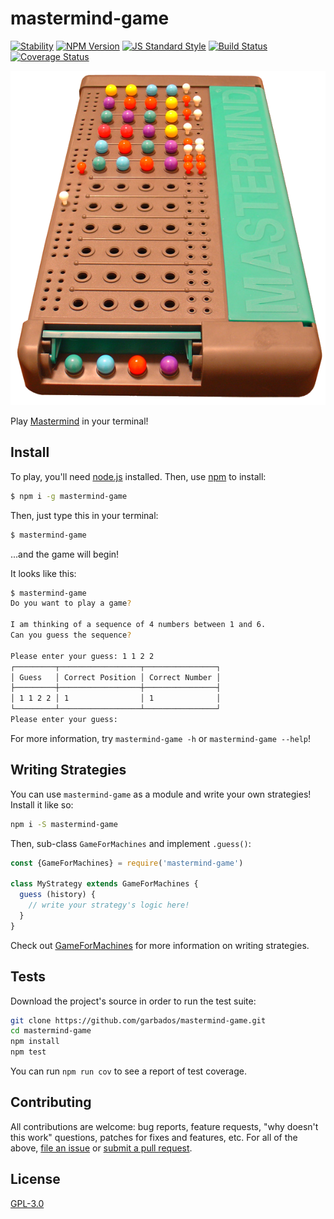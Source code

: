 # mastermind-game

[![Stability](https://img.shields.io/badge/stability-stable-green.svg?style=flat-square)](https://nodejs.org/api/documentation.html#documentation_stability_index)
[![NPM Version](https://img.shields.io/npm/v/mastermind-game.svg?style=flat-square)](https://www.npmjs.com/package/mastermind-game)
[![JS Standard Style](https://img.shields.io/badge/code%20style-standard-brightgreen.svg?style=flat-square)](https://github.com/feross/standard)
[![Build Status](https://img.shields.io/travis/garbados/mastermind-game/master.svg?style=flat-square)](https://travis-ci.org/garbados/mastermind-game)
[![Coverage Status](https://img.shields.io/coveralls/github/garbados/mastermind-game/master.svg?style=flat-square)](https://coveralls.io/github/garbados/mastermind-game?branch=master)

![Mastermind!](./Mastermind.png)

Play [Mastermind](https://en.wikipedia.org/wiki/Mastermind_%28board_game%29) in your terminal!

## Install

To play, you'll need [node.js](https://nodejs.org/) installed. Then, use [npm](https://www.npmjs.com/) to install:

```bash
$ npm i -g mastermind-game
```

Then, just type this in your terminal:

```bash
$ mastermind-game
```

...and the game will begin!

It looks like this:

```bash
$ mastermind-game
Do you want to play a game?

I am thinking of a sequence of 4 numbers between 1 and 6.
Can you guess the sequence?

Please enter your guess: 1 1 2 2
┌─────────┬──────────────────┬────────────────┐
│ Guess   │ Correct Position │ Correct Number │
├─────────┼──────────────────┼────────────────┤
│ 1 1 2 2 │ 1                │ 1              │
└─────────┴──────────────────┴────────────────┘
Please enter your guess:
```

For more information, try `mastermind-game -h` or `mastermind-game --help`!

## Writing Strategies

You can use `mastermind-game` as a module and write your own strategies! Install it like so:

```bash
npm i -S mastermind-game
```

Then, sub-class `GameForMachines` and implement `.guess()`:

```javascript
const {GameForMachines} = require('mastermind-game')

class MyStrategy extends GameForMachines {
  guess (history) {
    // write your strategy's logic here!
  }
}
```

Check out [GameForMachines](./module-mastermind-game-GameForMachines.html) for more information on writing strategies.

## Tests

Download the project's source in order to run the test suite:

```bash
git clone https://github.com/garbados/mastermind-game.git
cd mastermind-game
npm install
npm test
```

You can run `npm run cov` to see a report of test coverage.

## Contributing

All contributions are welcome: bug reports, feature requests, "why doesn't this work" questions, patches for fixes and features, etc. For all of the above, [file an issue](https://github.com/garbados/mastermind-game/issues) or [submit a pull request](https://github.com/garbados/mastermind-game/pulls).

## License

[GPL-3.0](https://opensource.org/licenses/gpl-3.0.html)
